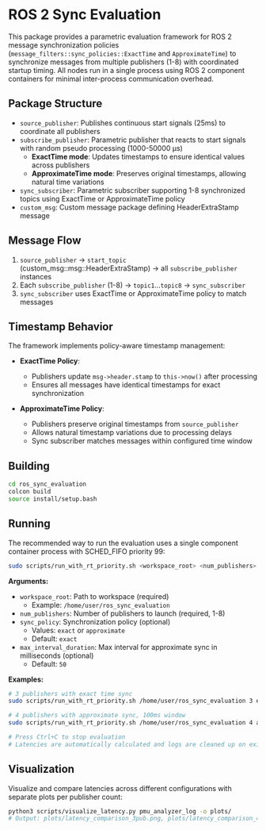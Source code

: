# ROS 2 Sync Evaluation

This package provides a parametric evaluation framework for ROS 2 message synchronization policies (`message_filters::sync_policies::ExactTime` and `ApproximateTime`) to synchronize messages from multiple publishers (1-8) with coordinated startup timing. All nodes run in a single process using ROS 2 component containers for minimal inter-process communication overhead.

## Package Structure

- `source_publisher`: Publishes continuous start signals (25ms) to coordinate all publishers
- `subscribe_publisher`: Parametric publisher that reacts to start signals with random pseudo processing (1000-50000 μs)
  - **ExactTime mode**: Updates timestamps to ensure identical values across publishers
  - **ApproximateTime mode**: Preserves original timestamps, allowing natural time variations
- `sync_subscriber`: Parametric subscriber supporting 1-8 synchronized topics using ExactTime or ApproximateTime policy
- `custom_msg`: Custom message package defining HeaderExtraStamp message

## Message Flow

1. `source_publisher` → `start_topic` (custom_msg::msg::HeaderExtraStamp) → all `subscribe_publisher` instances
2. Each `subscribe_publisher` (1-8) → `topic1`...`topic8` → `sync_subscriber`
3. `sync_subscriber` uses ExactTime or ApproximateTime policy to match messages

## Timestamp Behavior

The framework implements policy-aware timestamp management:

- **ExactTime Policy**:
  - Publishers update `msg->header.stamp` to `this->now()` after processing
  - Ensures all messages have identical timestamps for exact synchronization

- **ApproximateTime Policy**:
  - Publishers preserve original timestamps from `source_publisher`
  - Allows natural timestamp variations due to processing delays
  - Sync subscriber matches messages within configured time window

## Building

```bash
cd ros_sync_evaluation
colcon build
source install/setup.bash
```

## Running

The recommended way to run the evaluation uses a single component container process with SCHED_FIFO priority 99:

```bash
sudo scripts/run_with_rt_priority.sh <workspace_root> <num_publishers> [sync_policy] [max_interval_duration]
```

**Arguments:**
- `workspace_root`: Path to workspace (required)
  - Example: `/home/user/ros_sync_evaluation`
- `num_publishers`: Number of publishers to launch (required, 1-8)
- `sync_policy`: Synchronization policy (optional)
  - Values: `exact` or `approximate`
  - Default: `exact`
- `max_interval_duration`: Max interval for approximate sync in milliseconds (optional)
  - Default: `50`

**Examples:**

```bash
# 3 publishers with exact time sync
sudo scripts/run_with_rt_priority.sh /home/user/ros_sync_evaluation 3 exact

# 4 publishers with approximate sync, 100ms window
sudo scripts/run_with_rt_priority.sh /home/user/ros_sync_evaluation 4 approximate 100

# Press Ctrl+C to stop evaluation
# Latencies are automatically calculated and logs are cleaned up on exit
```

## Visualization

Visualize and compare latencies across different configurations with separate plots per publisher count:

```bash
python3 scripts/visualize_latency.py pmu_analyzer_log -o plots/
# Output: plots/latency_comparison_3pub.png, plots/latency_comparison_4pub.png, etc.
```
